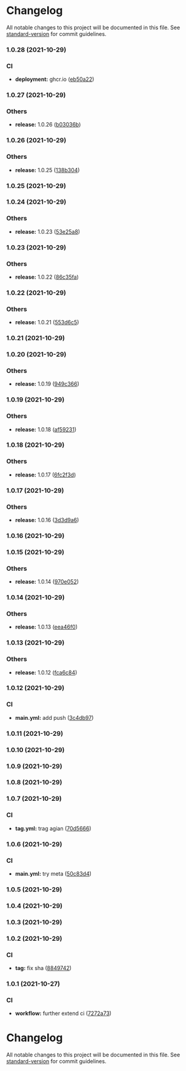 # Changelog

All notable changes to this project will be documented in this file. See [standard-version](https://github.com/conventional-changelog/standard-version) for commit guidelines.

### 1.0.28 (2021-10-29)


### CI

* **deployment:** ghcr.io ([eb50a22](https://github.com/sap-samples/cloud-cap-samples/commit/eb50a2205f3c8617c2b752edd893b56627438299))

### 1.0.27 (2021-10-29)


### Others

* **release:** 1.0.26 ([b03036b](https://github.com/sap-samples/cloud-cap-samples/commit/b03036bf8dc30ab647b27fc26925f8a0184191aa))

### 1.0.26 (2021-10-29)


### Others

* **release:** 1.0.25 ([138b304](https://github.com/sap-samples/cloud-cap-samples/commit/138b3043342d4b34a2510e026323f88e341b4b06))

### 1.0.25 (2021-10-29)

### 1.0.24 (2021-10-29)


### Others

* **release:** 1.0.23 ([53e25a8](https://github.com/sap-samples/cloud-cap-samples/commit/53e25a8f6539bb8ae779ff1c46cfc0b4390387bc))

### 1.0.23 (2021-10-29)


### Others

* **release:** 1.0.22 ([86c35fa](https://github.com/sap-samples/cloud-cap-samples/commit/86c35fac82e1a4dafa912c41ac3aefb6f0789e28))

### 1.0.22 (2021-10-29)


### Others

* **release:** 1.0.21 ([553d6c5](https://github.com/sap-samples/cloud-cap-samples/commit/553d6c58a3abe37e4beb5dbb0eb9600adc825a5f))

### 1.0.21 (2021-10-29)

### 1.0.20 (2021-10-29)


### Others

* **release:** 1.0.19 ([949c366](https://github.com/sap-samples/cloud-cap-samples/commit/949c36668f741f6e5db1a1837d90e178ff0a29f8))

### 1.0.19 (2021-10-29)


### Others

* **release:** 1.0.18 ([af59231](https://github.com/sap-samples/cloud-cap-samples/commit/af592313a98b6721e4b34ebcb61aec727a81bf04))

### 1.0.18 (2021-10-29)


### Others

* **release:** 1.0.17 ([6fc2f3d](https://github.com/sap-samples/cloud-cap-samples/commit/6fc2f3df2b87a5a9ea0296b15e07bc0399c4c784))

### 1.0.17 (2021-10-29)


### Others

* **release:** 1.0.16 ([3d3d9a6](https://github.com/sap-samples/cloud-cap-samples/commit/3d3d9a6ff7c4dab7ee66f742535ebd9d089c0bdb))

### 1.0.16 (2021-10-29)

### 1.0.15 (2021-10-29)


### Others

* **release:** 1.0.14 ([970e052](https://github.com/sap-samples/cloud-cap-samples/commit/970e0528c9825ff81878c30318e4ee20c7a31926))

### 1.0.14 (2021-10-29)


### Others

* **release:** 1.0.13 ([eea46f0](https://github.com/sap-samples/cloud-cap-samples/commit/eea46f0db41b81692212eda782257be1cabd4e75))

### 1.0.13 (2021-10-29)


### Others

* **release:** 1.0.12 ([fca6c84](https://github.com/sap-samples/cloud-cap-samples/commit/fca6c8470c4c5fb014a243fc90f335f6570e6854))

### 1.0.12 (2021-10-29)


### CI

* **main.yml:** add push ([3c4db97](https://github.com/sap-samples/cloud-cap-samples/commit/3c4db9785335490ce28bb3ef5f9f57dbd41f4271))

### 1.0.11 (2021-10-29)

### 1.0.10 (2021-10-29)

### 1.0.9 (2021-10-29)

### 1.0.8 (2021-10-29)

### 1.0.7 (2021-10-29)


### CI

* **tag.yml:** trag agian ([70d5666](https://github.com/sap-samples/cloud-cap-samples/commit/70d5666241441582f4a3c1c71c3e19cb6017fdc9))

### 1.0.6 (2021-10-29)


### CI

* **main.yml:** try meta ([50c83d4](https://github.com/sap-samples/cloud-cap-samples/commit/50c83d40095707793670dd229fba1586e5f88393))

### 1.0.5 (2021-10-29)

### 1.0.4 (2021-10-29)

### 1.0.3 (2021-10-29)

### 1.0.2 (2021-10-29)


### CI

* **tag:** fix sha ([8849742](https://github.com/sap-samples/cloud-cap-samples/commit/8849742c7d25fd9f2c702249c6568bdcab41ffc4))

### 1.0.1 (2021-10-27)


### CI

* **workflow:** further extend ci ([7272a73](https://github.com/sap-samples/cloud-cap-samples/commit/7272a732977a98211e083dbbd905a629a7ad2f08))

# Changelog

All notable changes to this project will be documented in this file. See [standard-version](https://github.com/conventional-changelog/standard-version) for commit guidelines.
